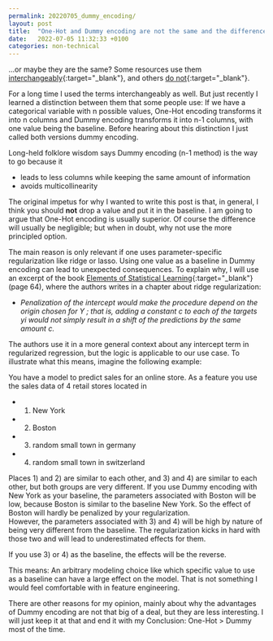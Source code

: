 ```yaml
---
permalink: 20220705_dummy_encoding/
layout: post
title:  "One-Hot and Dummy encoding are not the same and the difference is important (sometimes)"
date:   2022-07-05 11:32:33 +0100
categories: non-technical
---
```


...or maybe they are the same? Some resources use them [interchangeably](https://scikit-learn.org/stable/modules/generated/sklearn.preprocessing.OneHotEncoder.html){:target="_blank"}, and others [do not](https://www.amazon.com/dp/1491953241){:target="_blank"}.<br>

For a long time I used the terms interchangeably as well. But just recently I learned a distinction between them that some people use: If we have a categorical variable with n possible values, One-Hot encoding transforms it into n columns and Dummy encoding transforms it into n-1 columns, with one value being the baseline. Before hearing about this distinction I just called both versions dummy encoding.

Long-held folklore wisdom says Dummy encoding (n-1  method) is the way to go because it

- leads to less columns while keeping the same amount of information
- avoids multicollinearity

The original impetus for why I wanted to write this post is that, in general,  I think you should **not** drop a value and put it in the baseline. I am going to argue that One-Hot encoding is usually superior. Of course the difference will usually be negligible; but when in doubt, why not use the more principled option.<br>

The main reason is only relevant if one uses parameter-specific regularization like ridge or lasso.
Using one value as a baseline in Dummy encoding can lead to unexpected consequences. To explain why, I will use an excerpt of the book [Elements of Statistical Learning](https://hastie.su.domains/Papers/ESLII.pdf){:target="_blank"} (page 64), where the authors writes in a chapter about ridge regularization:

* _Penalization of the intercept would make the procedure depend on the origin chosen for Y ; that is, adding a constant c to each of the targets yi would not simply result in a shift of the predictions by the same amount c._

The authors use it in a more general context about any intercept term in regularized regression, but the logic is applicable to our use case. To illustrate what this means, imagine the following example:

You have a model to predict sales for an online store. As a feature you use the sales data of 4 retail stores located in

* 1) New York
* 2) Boston
* 3) random small town in germany
* 4) random small town in switzerland

Places 1) and 2) are similar to each other, and 3) and 4) are similar to each other, but both groups are very different. If you use Dummy encoding with New York as your baseline, the parameters associated with Boston will be low, because Boston is similar to the baseline New York. So the effect of Boston will hardly be penalized by your regularization.<br> 
However, the parameters associated with 3) and 4) will be high by nature of being very different from the baseline. The regularization kicks in hard with those two and will lead to underestimated effects for them.<br>

If you use 3) or 4) as the baseline, the effects will be the reverse.

This means: An arbitrary modeling choice like which specific value to use as a baseline can have a large effect on the model. That is not something I would feel comfortable with in feature engineering.

There are other reasons for my opinion, mainly about why the advantages of Dummy encoding are not that big of a deal, but they are less interesting. I will just keep it at that and end it with my Conclusion: One-Hot > Dummy most of the time.